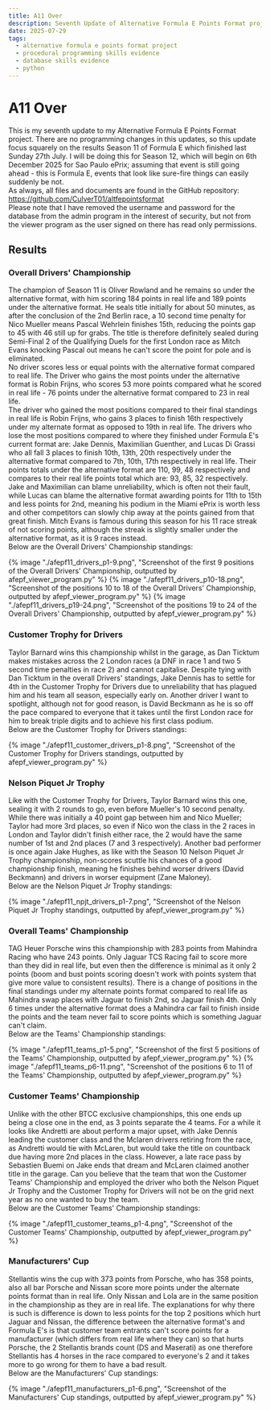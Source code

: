 ```yaml
---
title: A11 Over
description: Seventh Update of Alternative Formula E Points Format project.
date: 2025-07-29
tags:
  - alternative formula e points format project
  - procedural programming skills evidence
  - database skills evidence
  - python
---
```


<div class="container fluid">
  <h1 class="col align-self-center">A11 Over</h1>
  <div class="row justify-content-center">
    <p class="col-8">
    This is my seventh update to my Alternative Formula E Points Format project. There are no programming changes in this updates, so this update focus squarely on the results Season 11 of Formula E which finished last Sunday 27th July. I will be doing this for Season 12, which will begin on 6th December 2025 for Sao Paulo ePrix; assuming that event is still going ahead - this is Formula E, events that look like sure-fire things can easily suddenly be not.<br/>
    As always, all files and documents are found in the GitHub repository: <a href="https://github.com/CulverT01/altfepointsformat">https://github.com/CulverT01/altfepointsformat</a><br/>
    Please note that I have removed the username and password for the database from the admin program in the interest of security, but not from the viewer program as the user signed on there has read only permissions.
    </p>
  </div>
  <div class="row justify-content-center">
    <h2 class="row">Results</h2>
    <h3 class="row">Overall Drivers' Championship</h3>
    <p class="col-8"> 
    The champion of Season 11 is Oliver Rowland and he remains so under the alternative format, with him scoring 184 points in real life and 189 points under the alternative format. He seals title initially for about 50 minutes, as after the conclusion of the 2nd Berlin race, a 10 second time penalty for Nico Mueller means Pascal Wehrlein finishes 15th, reducing the points gap to 45 with 46 still up for grabs. The title is therefore definitely sealed during Semi-Final 2 of the Qualifying Duels for the first London race as Mitch Evans knocking Pascal out means he can't score the point for pole and is eliminated. <br/>
    No driver scores less or equal points with the alternative format compared to real life. The Driver who gains the most points under the alternative format is Robin Frijns, who scores 53 more points compared what he scored in real life - 76 points under the alternative format compared to 23 in real life. <br/>
    The driver who gained the most positions compared to their final standings in real life is Robin Frijns, who gains 3 places to finish 16th respectively under my alternate format as opposed to 19th in real life. The drivers who lose the most positions compared to where they finished under Formula E's current format are: Jake Dennis, Maximilian Guenther, and Lucas Di Grassi who all fall 3 places to finish 10th, 13th, 20th respectively under the alternative format compared to 7th, 10th, 17th respectively in real life. Their points totals under the alternative format are 110, 99, 48 respectively and compares to their real life points total which are: 93, 85, 32 respectively. Jake and Maximilian can blame unreliability, which is often not their fault, while Lucas can blame the alternative format awarding points for 11th to 15th and less points for 2nd, meaning his podium in the Miami ePrix is worth less and other competitors can slowly chip away at the points gained from that great finish. Mitch Evans is famous during this season for his 11 race streak of not scoring points, although the streak is slightly smaller under the alternative format, as it is 9 races instead.<br/>
    Below are the Overall Drivers' Championship standings:
    </p>
    {% image "./afepf11_drivers_p1-9.png", "Screenshot of the first 9 positions of the Overall Drivers' Championship, outputted by afepf_viewer_program.py" %}
    {% image "./afepf11_drivers_p10-18.png", "Screenshot of the positions 10 to 18 of the Overall Drivers' Championship, outputted by afepf_viewer_program.py" %}
    {% image "./afepf11_drivers_p19-24.png", "Screenshot of the positions 19 to 24 of the Overall Drivers' Championship, outputted by afepf_viewer_program.py" %}
    <h3 class="row">Customer Trophy for Drivers</h3>
    <p class="col-8">
    Taylor Barnard wins this championship whilst in the garage, as Dan Ticktum makes mistakes across the 2 London races (a DNF in race 1 and two 5 second time penalties in race 2) and cannot capitalise. Despite tying with Dan Ticktum in the overall Drivers' standings, Jake Dennis has to settle for 4th in the Customer Trophy for Drivers due to unreliability that has plagued him and his team all season, especially early on. Another driver I want to spotlight, although not for good reason, is David Beckmann as he is so off the pace compared to everyone that it takes until the first London race for him to break triple digits and to achieve his first class podium.<br/>
    Below are the Customer Trophy for Drivers standings:
    </p>
    {% image "./afepf11_customer_drivers_p1-8.png", "Screenshot of the Customer Trophy for Drivers standings, outputted by afepf_viewer_program.py" %}
    <h3 class="row">Nelson Piquet Jr Trophy</h3>
    <p class="col-8">
    Like with the Customer Trophy for Drivers, Taylor Barnard wins this one, sealing it with 2 rounds to go, even before Mueller's 10 second penalty. While there was initially a 40 point gap between him and Nico Mueller; Taylor had more 3rd places, so even if Nico won the class in the 2 races in London and Taylor didn't finish either race, the 2 would have the same number of 1st and 2nd places (7 and 3 respectively). Another bad performer is once again Jake Hughes, as like with the Season 10 Nelson Piquet Jr Trophy championship, non-scores scuttle his chances of a good championship finish, meaning he finishes behind worser drivers (David Beckmann) and drivers in worser equipment (Zane Maloney).<br/>
    Below are the Nelson Piquet Jr Trophy standings:
    </p>
    {% image "./afepf11_npjt_drivers_p1-7.png", "Screenshot of the Nelson Piquet Jr Trophy standings, outputted by afepf_viewer_program.py" %}
    <h3 class="row">Overall Teams' Championship</h3>
    <p class="col-8">
    TAG Heuer Porsche wins this championship with 283 points from Mahindra Racing who have 243 points. Only Jaguar TCS Racing fail to score more than they did in real life, but even then the difference is minimal as it only 2 points (boom and bust points scoring doesn't work with points system that give more value to consistent results). There is a change of positions in the final standings under my alternate points format compared to real life as Mahindra swap places with Jaguar to finish 2nd, so Jaguar finish 4th. Only 6 times under the alternative format does a Mahindra car fail to finish inside the points and the team never fail to score points which is something Jaguar can't claim.<br/>
    Below are the Teams' Championship standings:
    </p>
    {% image "./afepf11_teams_p1-5.png", "Screenshot of the first 5 positions of the Teams' Championship, outputted by afepf_viewer_program.py" %}
    {% image "./afepf11_teams_p6-11.png", "Screenshot of the positions 6 to 11 of the Teams' Championship, outputted by afepf_viewer_program.py" %}
    <h3 class="row">Customer Teams' Championship </h3>
    <p class="col-8">
    Unlike with the other BTCC exclusive championships, this one ends up being a close one in the end, as 3 points separate the 4 teams. For a while it looks like Andretti are about perform a major upset, with Jake Dennis leading the customer class and the Mclaren drivers retiring from the race, as Andretti would tie with McLaren, but would take the title on countback due having more 2nd places in the class. However, a late race pass by Sebastien Buemi on Jake ends that dream and McLaren claimed another title in the garage. Can you believe that the team that won the Customer Teams' Championship and employed the driver who both the Nelson Piquet Jr Trophy and the Customer Trophy for Drivers will not be on the grid next year as no one wanted to buy the team.<br/>
    Below are the Customer Teams' Championship standings:
    </p>
    {% image "./afepf11_customer_teams_p1-4.png", "Screenshot of the Customer Teams' Championship, outputted by afepf_viewer_program.py" %}
    <h3 class="row">Manufacturers' Cup</h3>
    <p class="col-8">
    Stellantis wins the cup with 373 points from Porsche, who has 358 points, also all bar Porsche and Nissan score more points under the alternate points format than in real life. Only Nissan and Lola are in the same position in the championship as they are in real life. The explanations for why there is such is difference is down to less points for the top 2 positions which hurt Jaguar and Nissan, the difference between the alternative format's and Formula E's is that customer team entrants can't score points for a manufacturer (which differs from real life where they can) so that hurts Porsche, the 2 Stellantis brands count (DS and Maserati) as one therefore Stellantis has 4 horses in the race compared to everyone's 2 and it takes more to go wrong for them to have a bad result. <br/>
    Below are the Manufacturers' Cup standings:
    </p>
    {% image "./afepf11_manufacturers_p1-6.png", "Screenshot of the Manufacturers' Cup standings, outputted by afepf_viewer_program.py" %}
  </div>
</div>